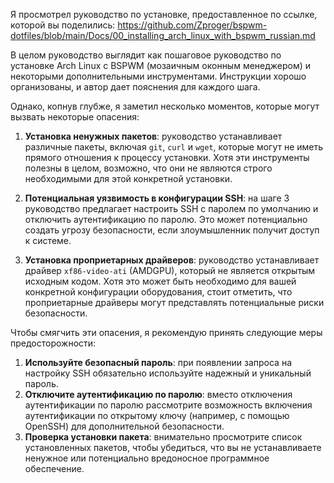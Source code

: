 Я просмотрел руководство по установке, предоставленное по ссылке, которой вы поделились:
https://github.com/Zproger/bspwm-dotfiles/blob/main/Docs/00_installing_arch_linux_with_bspwm_russian.md

В целом руководство выглядит как пошаговое руководство по установке Arch Linux с BSPWM (мозаичным оконным
менеджером) и некоторыми дополнительными инструментами. Инструкции хорошо организованы, и автор дает пояснения для
каждого шага.

Однако, копнув глубже, я заметил несколько моментов, которые могут вызвать некоторые опасения:

1. **Установка ненужных пакетов**: руководство устанавливает различные пакеты, включая `git`, `curl` и
`wget`, которые могут не иметь прямого отношения к процессу установки. Хотя эти инструменты полезны в целом,
возможно, что они не являются строго необходимыми для этой конкретной установки.
2. **Потенциальная уязвимость в конфигурации SSH**: на шаге 3 руководство предлагает настроить SSH с паролем по умолчанию и отключить аутентификацию по паролю. Это может потенциально создать угрозу безопасности, если злоумышленник получит доступ к системе.

3. **Установка проприетарных драйверов**: руководство устанавливает драйвер `xf86-video-ati` (AMDGPU), который не является
открытым исходным кодом. Хотя это может быть необходимо для вашей конкретной конфигурации оборудования, стоит отметить, что
проприетарные драйверы могут представлять потенциальные риски безопасности.

Чтобы смягчить эти опасения, я рекомендую принять следующие меры предосторожности:

1. **Используйте безопасный пароль**: при появлении запроса на настройку SSH обязательно используйте надежный и уникальный пароль.
2. **Отключите аутентификацию по паролю**: вместо отключения аутентификации по паролю рассмотрите возможность включения аутентификации по открытому ключу (например, с помощью OpenSSH) для дополнительной безопасности.
3. **Проверка установки пакета**: внимательно просмотрите список установленных пакетов, чтобы убедиться, что вы не
устанавливаете ненужное или потенциально вредоносное программное обеспечение.
